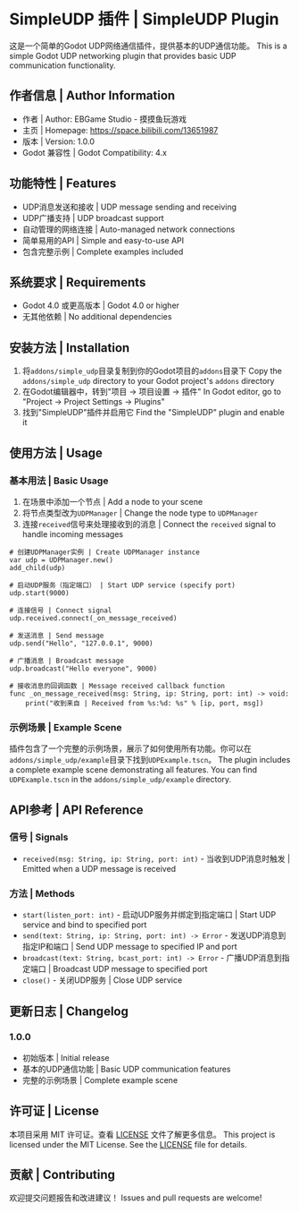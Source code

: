 # SimpleUDP 插件 | SimpleUDP Plugin

这是一个简单的Godot UDP网络通信插件，提供基本的UDP通信功能。
This is a simple Godot UDP networking plugin that provides basic UDP communication functionality.

## 作者信息 | Author Information
- 作者 | Author: EBGame Studio - 摸摸鱼玩游戏
- 主页 | Homepage: https://space.bilibili.com/13651987
- 版本 | Version: 1.0.0
- Godot 兼容性 | Godot Compatibility: 4.x

## 功能特性 | Features

- UDP消息发送和接收 | UDP message sending and receiving
- UDP广播支持 | UDP broadcast support
- 自动管理的网络连接 | Auto-managed network connections
- 简单易用的API | Simple and easy-to-use API
- 包含完整示例 | Complete examples included

## 系统要求 | Requirements

- Godot 4.0 或更高版本 | Godot 4.0 or higher
- 无其他依赖 | No additional dependencies

## 安装方法 | Installation

1. 将`addons/simple_udp`目录复制到你的Godot项目的`addons`目录下
   Copy the `addons/simple_udp` directory to your Godot project's `addons` directory
2. 在Godot编辑器中，转到"项目 -> 项目设置 -> 插件"
   In Godot editor, go to "Project -> Project Settings -> Plugins"
3. 找到"SimpleUDP"插件并启用它
   Find the "SimpleUDP" plugin and enable it

## 使用方法 | Usage

### 基本用法 | Basic Usage

1. 在场景中添加一个节点 | Add a node to your scene
2. 将节点类型改为`UDPManager` | Change the node type to `UDPManager`
3. 连接`received`信号来处理接收到的消息 | Connect the `received` signal to handle incoming messages

```gdscript
# 创建UDPManager实例 | Create UDPManager instance
var udp = UDPManager.new()
add_child(udp)

# 启动UDP服务（指定端口） | Start UDP service (specify port)
udp.start(9000)

# 连接信号 | Connect signal
udp.received.connect(_on_message_received)

# 发送消息 | Send message
udp.send("Hello", "127.0.0.1", 9000)

# 广播消息 | Broadcast message
udp.broadcast("Hello everyone", 9000)

# 接收消息的回调函数 | Message received callback function
func _on_message_received(msg: String, ip: String, port: int) -> void:
	print("收到来自 | Received from %s:%d: %s" % [ip, port, msg])
```

### 示例场景 | Example Scene

插件包含了一个完整的示例场景，展示了如何使用所有功能。你可以在`addons/simple_udp/example`目录下找到`UDPExample.tscn`。
The plugin includes a complete example scene demonstrating all features. You can find `UDPExample.tscn` in the `addons/simple_udp/example` directory.

## API参考 | API Reference

### 信号 | Signals

- `received(msg: String, ip: String, port: int)` - 当收到UDP消息时触发 | Emitted when a UDP message is received

### 方法 | Methods

- `start(listen_port: int)` - 启动UDP服务并绑定到指定端口 | Start UDP service and bind to specified port
- `send(text: String, ip: String, port: int) -> Error` - 发送UDP消息到指定IP和端口 | Send UDP message to specified IP and port
- `broadcast(text: String, bcast_port: int) -> Error` - 广播UDP消息到指定端口 | Broadcast UDP message to specified port
- `close()` - 关闭UDP服务 | Close UDP service

## 更新日志 | Changelog

### 1.0.0
- 初始版本 | Initial release
- 基本的UDP通信功能 | Basic UDP communication features
- 完整的示例场景 | Complete example scene

## 许可证 | License

本项目采用 MIT 许可证。查看 [LICENSE](LICENSE) 文件了解更多信息。
This project is licensed under the MIT License. See the [LICENSE](LICENSE) file for details.

## 贡献 | Contributing

欢迎提交问题报告和改进建议！
Issues and pull requests are welcome!
